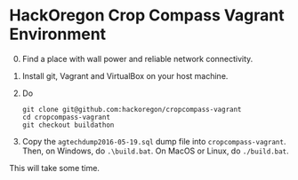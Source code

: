 # HackOregon Crop Compass Vagrant Environment

0. Find a place with wall power and reliable network connectivity.
1. Install git, Vagrant and VirtualBox on your host machine.
2. Do

    ```
    git clone git@github.com:hackoregon/cropcompass-vagrant
    cd cropcompass-vagrant
    git checkout buildathon
    ```
3. Copy the `agtechdump2016-05-19.sql` dump file into `cropcompass-vagrant`. Then, on Windows, do `.\build.bat`. On MacOS or Linux, do `./build.bat`.

This will take some time.
